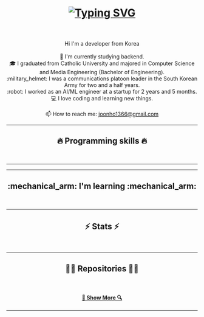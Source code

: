<h1 align="center">
<a href="https://git.io/typing-svg"><img src="https://readme-typing-svg.demolab.com?font=Fira+Code&size=40&pause=1000&color=1A09F7&center=true&vCenter=true&random=false&width=500&lines=Hello%2C+Eveyone!++%E2%9C%8B;I'm+JoonHo+Seong+....;Nice+to+Meet+You!" alt="Typing SVG" /></a>
</h1>


<h5 align="center">
</h5>
<br>
<p align="center">
 Hi I'm a developer from Korea 
  <br>
  <br>
  🔬 I'm currently studying backend.
  <br>
  🎓 I graduated from Catholic University and majored in Computer Science and Media Engineering (Bachelor of Engineering).
  <br>
:military_helmet: I was a communications platoon leader in the South Korean Army for two and a half years.
  <br>
  :robot: I worked as an AI/ML engineer at a startup for 2 years and 5 months.
  <br>
  💻 I love coding and learning new things.
  <br>
  <br>
  📫 How to reach me: <a href="mailto: joonho1366@gmail.com">joonho1366@gmail.com</a>
</p>

<hr>
<h2 align="center">🔥 Programming skills 🔥</h2>
<br>
</p>
<hr>

<hr>
<h2 align="center">:mechanical_arm: I'm learning :mechanical_arm:</h2>
<br>
</p>
<hr>

<h2 align="center">⚡ Stats ⚡</h2>
<br>
</p>

<hr>

<h2 align="center">👨‍💻 Repositories 👨‍💻</h2>
<br>

<h4 align="center">
  <a href="https://github.com/JoonHoSeong?tab=repositories" title="Show Repositories">🔎 Show More 🔍</a>
</h4>

<hr>






